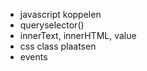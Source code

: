 - javascript koppelen
- queryselector()
- innerText, innerHTML, value
- css class plaatsen
- events
